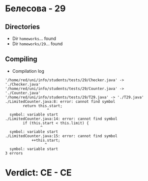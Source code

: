 # Белесова - 29
## Directories
- Dir `homeworks`... found
- Dir `homeworks/29`... found
## Compiling
- Compilation log
```
'/home/red/uni/info/students/tests/29/Checker.java' -> './Checker.java'
'/home/red/uni/info/students/tests/29/Counter.java' -> './Counter.java'
'/home/red/uni/info/students/tests/29/T29.java' -> './T29.java'
./LimitedCounter.java:8: error: cannot find symbol
        return this.start;
                   ^
  symbol: variable start
./LimitedCounter.java:14: error: cannot find symbol
        if (this.start < this.limit) {
                ^
  symbol: variable start
./LimitedCounter.java:15: error: cannot find symbol
            ++this.start;
                  ^
  symbol: variable start
3 errors

```
# Verdict: **CE** - CE
